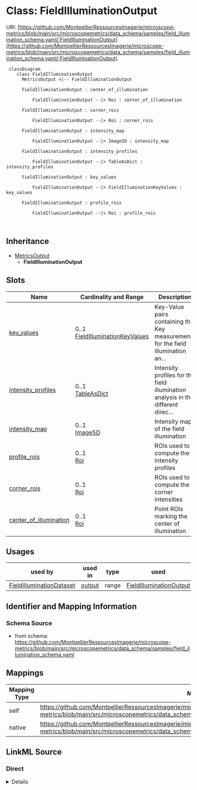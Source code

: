 # Class: FieldIlluminationOutput



URI: [https://github.com/MontpellierRessourcesImagerie/microscope-metrics/blob/main/src/microscopemetrics/data_schema/samples/field_illumination_schema.yaml/:FieldIlluminationOutput](https://github.com/MontpellierRessourcesImagerie/microscope-metrics/blob/main/src/microscopemetrics/data_schema/samples/field_illumination_schema.yaml/:FieldIlluminationOutput)




```mermaid
 classDiagram
    class FieldIlluminationOutput
      MetricsOutput <|-- FieldIlluminationOutput
      
      FieldIlluminationOutput : center_of_illumination
        
          FieldIlluminationOutput --|> Roi : center_of_illumination
        
      FieldIlluminationOutput : corner_rois
        
          FieldIlluminationOutput --|> Roi : corner_rois
        
      FieldIlluminationOutput : intensity_map
        
          FieldIlluminationOutput --|> Image5D : intensity_map
        
      FieldIlluminationOutput : intensity_profiles
        
          FieldIlluminationOutput --|> TableAsDict : intensity_profiles
        
      FieldIlluminationOutput : key_values
        
          FieldIlluminationOutput --|> FieldIlluminationKeyValues : key_values
        
      FieldIlluminationOutput : profile_rois
        
          FieldIlluminationOutput --|> Roi : profile_rois
        
      
```





## Inheritance
* [MetricsOutput](MetricsOutput.md)
    * **FieldIlluminationOutput**



## Slots

| Name | Cardinality and Range | Description | Inheritance |
| ---  | --- | --- | --- |
| [key_values](key_values.md) | 0..1 <br/> [FieldIlluminationKeyValues](FieldIlluminationKeyValues.md) | Key-Value pairs containing the Key measurements for the field illumination an... | direct |
| [intensity_profiles](intensity_profiles.md) | 0..1 <br/> [TableAsDict](TableAsDict.md) | Intensity profiles for the field illumination analysis in the different direc... | direct |
| [intensity_map](intensity_map.md) | 0..1 <br/> [Image5D](Image5D.md) | Intensity map of the field illumination | direct |
| [profile_rois](profile_rois.md) | 0..1 <br/> [Roi](Roi.md) | ROIs used to compute the intensity profiles | direct |
| [corner_rois](corner_rois.md) | 0..1 <br/> [Roi](Roi.md) | ROIs used to compute the corner intensities | direct |
| [center_of_illumination](center_of_illumination.md) | 0..1 <br/> [Roi](Roi.md) | Point ROIs marking the center of illumination | direct |





## Usages

| used by | used in | type | used |
| ---  | --- | --- | --- |
| [FieldIlluminationDataset](FieldIlluminationDataset.md) | [output](output.md) | range | [FieldIlluminationOutput](FieldIlluminationOutput.md) |






## Identifier and Mapping Information







### Schema Source


* from schema: https://github.com/MontpellierRessourcesImagerie/microscope-metrics/blob/main/src/microscopemetrics/data_schema/samples/field_illumination_schema.yaml





## Mappings

| Mapping Type | Mapped Value |
| ---  | ---  |
| self | https://github.com/MontpellierRessourcesImagerie/microscope-metrics/blob/main/src/microscopemetrics/data_schema/samples/field_illumination_schema.yaml/:FieldIlluminationOutput |
| native | https://github.com/MontpellierRessourcesImagerie/microscope-metrics/blob/main/src/microscopemetrics/data_schema/samples/field_illumination_schema.yaml/:FieldIlluminationOutput |





## LinkML Source

<!-- TODO: investigate https://stackoverflow.com/questions/37606292/how-to-create-tabbed-code-blocks-in-mkdocs-or-sphinx -->

### Direct

<details>
```yaml
name: FieldIlluminationOutput
from_schema: https://github.com/MontpellierRessourcesImagerie/microscope-metrics/blob/main/src/microscopemetrics/data_schema/samples/field_illumination_schema.yaml
is_a: MetricsOutput
attributes:
  key_values:
    name: key_values
    description: Key-Value pairs containing the Key measurements for the field illumination
      analysis
    from_schema: https://github.com/MontpellierRessourcesImagerie/microscope-metrics/blob/main/src/microscopemetrics/data_schema/samples/field_illumination_schema.yaml
    rank: 1000
    multivalued: false
    range: FieldIlluminationKeyValues
  intensity_profiles:
    name: intensity_profiles
    description: Intensity profiles for the field illumination analysis in the different
      directions
    from_schema: https://github.com/MontpellierRessourcesImagerie/microscope-metrics/blob/main/src/microscopemetrics/data_schema/samples/field_illumination_schema.yaml
    rank: 1000
    range: TableAsDict
  intensity_map:
    name: intensity_map
    description: Intensity map of the field illumination
    from_schema: https://github.com/MontpellierRessourcesImagerie/microscope-metrics/blob/main/src/microscopemetrics/data_schema/samples/field_illumination_schema.yaml
    rank: 1000
    multivalued: false
    range: Image5D
  profile_rois:
    name: profile_rois
    description: ROIs used to compute the intensity profiles
    from_schema: https://github.com/MontpellierRessourcesImagerie/microscope-metrics/blob/main/src/microscopemetrics/data_schema/samples/field_illumination_schema.yaml
    rank: 1000
    multivalued: false
    range: Roi
  corner_rois:
    name: corner_rois
    description: ROIs used to compute the corner intensities
    from_schema: https://github.com/MontpellierRessourcesImagerie/microscope-metrics/blob/main/src/microscopemetrics/data_schema/samples/field_illumination_schema.yaml
    rank: 1000
    multivalued: false
    range: Roi
  center_of_illumination:
    name: center_of_illumination
    description: Point ROIs marking the center of illumination
    from_schema: https://github.com/MontpellierRessourcesImagerie/microscope-metrics/blob/main/src/microscopemetrics/data_schema/samples/field_illumination_schema.yaml
    rank: 1000
    multivalued: false
    range: Roi

```
</details>

### Induced

<details>
```yaml
name: FieldIlluminationOutput
from_schema: https://github.com/MontpellierRessourcesImagerie/microscope-metrics/blob/main/src/microscopemetrics/data_schema/samples/field_illumination_schema.yaml
is_a: MetricsOutput
attributes:
  key_values:
    name: key_values
    description: Key-Value pairs containing the Key measurements for the field illumination
      analysis
    from_schema: https://github.com/MontpellierRessourcesImagerie/microscope-metrics/blob/main/src/microscopemetrics/data_schema/samples/field_illumination_schema.yaml
    rank: 1000
    multivalued: false
    alias: key_values
    owner: FieldIlluminationOutput
    domain_of:
    - FieldIlluminationOutput
    range: FieldIlluminationKeyValues
  intensity_profiles:
    name: intensity_profiles
    description: Intensity profiles for the field illumination analysis in the different
      directions
    from_schema: https://github.com/MontpellierRessourcesImagerie/microscope-metrics/blob/main/src/microscopemetrics/data_schema/samples/field_illumination_schema.yaml
    rank: 1000
    alias: intensity_profiles
    owner: FieldIlluminationOutput
    domain_of:
    - FieldIlluminationOutput
    range: TableAsDict
  intensity_map:
    name: intensity_map
    description: Intensity map of the field illumination
    from_schema: https://github.com/MontpellierRessourcesImagerie/microscope-metrics/blob/main/src/microscopemetrics/data_schema/samples/field_illumination_schema.yaml
    rank: 1000
    multivalued: false
    alias: intensity_map
    owner: FieldIlluminationOutput
    domain_of:
    - FieldIlluminationOutput
    range: Image5D
  profile_rois:
    name: profile_rois
    description: ROIs used to compute the intensity profiles
    from_schema: https://github.com/MontpellierRessourcesImagerie/microscope-metrics/blob/main/src/microscopemetrics/data_schema/samples/field_illumination_schema.yaml
    rank: 1000
    multivalued: false
    alias: profile_rois
    owner: FieldIlluminationOutput
    domain_of:
    - FieldIlluminationOutput
    range: Roi
  corner_rois:
    name: corner_rois
    description: ROIs used to compute the corner intensities
    from_schema: https://github.com/MontpellierRessourcesImagerie/microscope-metrics/blob/main/src/microscopemetrics/data_schema/samples/field_illumination_schema.yaml
    rank: 1000
    multivalued: false
    alias: corner_rois
    owner: FieldIlluminationOutput
    domain_of:
    - FieldIlluminationOutput
    range: Roi
  center_of_illumination:
    name: center_of_illumination
    description: Point ROIs marking the center of illumination
    from_schema: https://github.com/MontpellierRessourcesImagerie/microscope-metrics/blob/main/src/microscopemetrics/data_schema/samples/field_illumination_schema.yaml
    rank: 1000
    multivalued: false
    alias: center_of_illumination
    owner: FieldIlluminationOutput
    domain_of:
    - FieldIlluminationOutput
    range: Roi

```
</details>